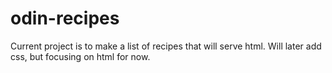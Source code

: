 # odin-recipes

Current project is to make a list of recipes that will serve html. Will later add css, but focusing on html for now.